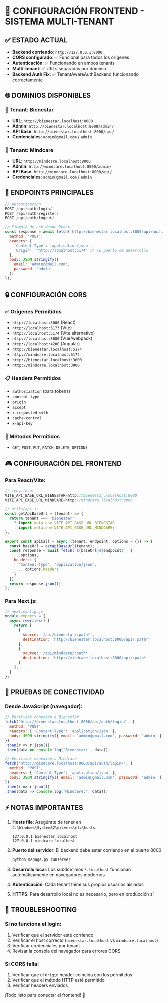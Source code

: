 # 🚀 CONFIGURACIÓN FRONTEND - SISTEMA MULTI-TENANT

## ✅ ESTADO ACTUAL
- **Backend corriendo**: `http://127.0.0.1:8000`
- **CORS configurado**: ✅ Funcional para todos los orígenes
- **Autenticación**: ✅ Funcionando en ambos tenants
- **Multi-tenant**: ✅ URLs separadas por dominio
- **Backend Auth Fix**: ✅ TenantAwareAuthBackend funcionando correctamente

## 🌐 DOMINIOS DISPONIBLES

### 🏥 Tenant: Bienestar
- **URL**: `http://bienestar.localhost:8000`
- **Admin**: `http://bienestar.localhost:8000/admin/`
- **API Base**: `http://bienestar.localhost:8000/api/`
- **Credenciales**: `admin@gmail.com` / `admin`

### 🏥 Tenant: Mindcare  
- **URL**: `http://mindcare.localhost:8000`
- **Admin**: `http://mindcare.localhost:8000/admin/`
- **API Base**: `http://mindcare.localhost:8000/api/`
- **Credenciales**: `admin@gmail.com` / `admin`

## 🎯 ENDPOINTS PRINCIPALES

```javascript
// Autenticación
POST /api/auth/login/
POST /api/auth/register/
POST /api/auth/logout/

// Ejemplo de uso desde React:
const response = await fetch('http://bienestar.localhost:8000/api/auth/login/', {
  method: 'POST',
  headers: {
    'Content-Type': 'application/json',
    'Origin': 'http://localhost:5174' // Tu puerto de desarrollo
  },
  body: JSON.stringify({
    email: 'admin@gmail.com',
    password: 'admin'
  })
});
```

## 🔒 CONFIGURACIÓN CORS

### ✅ Orígenes Permitidos
- `http://localhost:3000` (React)
- `http://localhost:5173` (Vite) 
- `http://localhost:5174` (Vite alternativo)
- `http://localhost:8080` (Vue/webpack)
- `http://localhost:4200` (Angular)
- `http://bienestar.localhost:5174`
- `http://mindcare.localhost:5174`
- `http://bienestar.localhost:3000`
- `http://mindcare.localhost:3000`

### 📋 Headers Permitidos
- `authorization` (para tokens)
- `content-type`
- `origin`
- `accept`
- `x-requested-with`
- `cache-control`
- `x-api-key`

### 🔄 Métodos Permitidos
- `GET`, `POST`, `PUT`, `PATCH`, `DELETE`, `OPTIONS`

## 🎮 CONFIGURACIÓN DEL FRONTEND

### Para React/Vite:
```javascript
// .env.local
VITE_API_BASE_URL_BIENESTAR=http://bienestar.localhost:8000
VITE_API_BASE_URL_MINDCARE=http://mindcare.localhost:8000

// utils/api.js
const getApiBaseUrl = (tenant) => {
  return tenant === 'bienestar' 
    ? import.meta.env.VITE_API_BASE_URL_BIENESTAR
    : import.meta.env.VITE_API_BASE_URL_MINDCARE;
};

export const apiCall = async (tenant, endpoint, options = {}) => {
  const baseUrl = getApiBaseUrl(tenant);
  const response = await fetch(`${baseUrl}${endpoint}`, {
    ...options,
    headers: {
      'Content-Type': 'application/json',
      ...options.headers
    }
  });
  return response.json();
};
```

### Para Next.js:
```javascript
// next.config.js
module.exports = {
  async rewrites() {
    return [
      {
        source: '/api/bienestar/:path*',
        destination: 'http://bienestar.localhost:8000/api/:path*'
      },
      {
        source: '/api/mindcare/:path*', 
        destination: 'http://mindcare.localhost:8000/api/:path*'
      }
    ];
  }
};
```

## 🧪 PRUEBAS DE CONECTIVIDAD

### Desde JavaScript (navegador):
```javascript
// Verificar conexión a Bienestar
fetch('http://bienestar.localhost:8000/api/auth/login/', {
  method: 'POST',
  headers: { 'Content-Type': 'application/json' },
  body: JSON.stringify({ email: 'admin@gmail.com', password: 'admin' })
})
.then(r => r.json())
.then(data => console.log('Bienestar:', data));

// Verificar conexión a Mindcare
fetch('http://mindcare.localhost:8000/api/auth/login/', {
  method: 'POST', 
  headers: { 'Content-Type': 'application/json' },
  body: JSON.stringify({ email: 'admin@gmail.com', password: 'admin' })
})
.then(r => r.json())
.then(data => console.log('Mindcare:', data));
```

## ⚡ NOTAS IMPORTANTES

1. **Hosts file**: Asegúrate de tener en `C:\Windows\System32\drivers\etc\hosts`:
   ```
   127.0.0.1 bienestar.localhost
   127.0.0.1 mindcare.localhost
   ```

2. **Puerto del servidor**: El backend debe estar corriendo en el puerto 8000
   ```bash
   python manage.py runserver
   ```

3. **Desarrollo local**: Los subdominios `*.localhost` funcionan automáticamente en navegadores modernos

4. **Autenticación**: Cada tenant tiene sus propios usuarios aislados

5. **HTTPS**: Para desarrollo local no es necesario, pero en producción sí

## 🔧 TROUBLESHOOTING

### Si no funciona el login:
1. Verificar que el servidor esté corriendo
2. Verificar el host correcto (`bienestar.localhost` vs `mindcare.localhost`)
3. Verificar credenciales por tenant
4. Revisar la consola del navegador para errores CORS

### Si CORS falla:
1. Verificar que el `Origin` header coincida con los permitidos
2. Verificar que el método HTTP esté permitido
3. Verificar headers enviados

¡Todo listo para conectar el frontend! 🎉